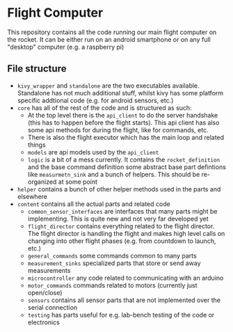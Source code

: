# Flight Computer

This repository contains all the code running our main flight computer on the rocket. It can be either run on an android smartphone or on any full "desktop" computer (e.g. a raspberry pi)

## File structure

- `kivy_wrapper` and `standalone` are the two executables available. Standalone has not much additional stuff, whilst kivy has some platform specific addtional code (e.g. for android sensors, etc.)
- `core` has all of the rest of the code and is structured as such:
  - At the top level there is the `api_client` to do the server handshake (this has to happen before the flight starts). This api client has also some api methods for during the flight, like for commands, etc.
  - There is also the flight executor which has the main loop and related things
  - `models` are api models used by the `api_client`
  - `logic` is a bit of a mess currently. It contains the `rocket_definition` and the base command definition some abstract base part defintions like `measurmetn_sink` and a bunch of helpers. This should be re-organized at some point
- `helper` contains a bunch of other helper methods used in the parts and elsewhere
- `content` contains all the actual parts and related code
    - `common_sensor_interfaces` are interfaces that many parts might be implementing. This is quite new and not very far developed yet
    - `flight_director` contains everything related to the flight director. The flight director is handling the flight and makes high level calls on changing into other flight phases (e.g. from countdown to launch, etc.)
    - `general_commands` some commands common to many parts
    - `measurement_sinks` specialized parts that store or send away measurements
    - `microcontroller` any code related to communicating with an arduino
    - `motor_commands` commands related to motors (currently just open/close)
    - `sensors` contains all sensor parts that are not implemented over the serial connection
    - `testing` has parts useful for e.g. lab-bench testing of the code or electronics